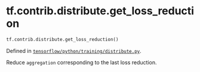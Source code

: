 <div itemscope itemtype="http://developers.google.com/ReferenceObject">
<meta itemprop="name" content="tf.contrib.distribute.get_loss_reduction" />
<meta itemprop="path" content="Stable" />
</div>

# tf.contrib.distribute.get_loss_reduction

``` python
tf.contrib.distribute.get_loss_reduction()
```



Defined in [`tensorflow/python/training/distribute.py`](/code/stable/tensorflow/python/training/distribute.py).

Reduce `aggregation` corresponding to the last loss reduction.